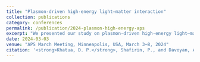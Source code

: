 ```yaml
---
title: "Plasmon-driven high-energy light–matter interaction"
collection: publications
category: conferences
permalink: /publication/2024-plasmon-high-energy-aps
excerpt: "We presented our study on plasmon-driven high-energy light–matter interactions, highlighting novel pathways for coupling ultrafast plasmon dynamics with extreme laser fields."
date: 2024-03-03
venue: "APS March Meeting, Minneapolis, USA, March 3–8, 2024"
citation: '<strong>Khatua, D. P.</strong>, Shafirin, P., and Davoyan, A. (2024). "Plasmon-driven high-energy light–matter interaction." <i>APS March Meeting</i>, Minneapolis, USA, March 3–8, 2024.'
---
```

